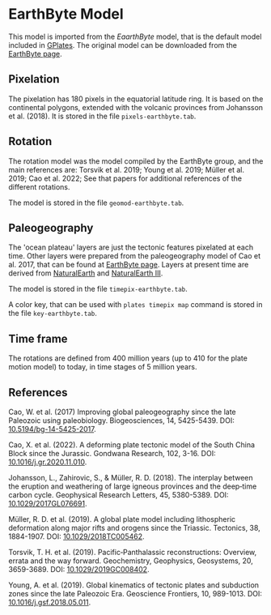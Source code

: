 # EarthByte Model

This model is imported from the *EaarthByte* model,
that is the default model included in [GPlates](https://www.gplates.org/).
The original model can be downloaded
from the [EarthByte page](https://www.earthbyte.org/gplates-2-3-software-and-data-sets/).

## Pixelation

The pixelation has 180 pixels in the equatorial latitude ring.
It is based on the continental polygons,
extended with the volcanic provinces from Johansson et al. (2018).
It is stored in the file `pixels-earthbyte.tab`.

## Rotation

The rotation model was the model compiled by the EarthByte group,
and the main references are:
Torsvik et al. 2019;
Young et al. 2019;
Müller et al. 2019;
Cao et al. 2022;
See that papers for additional references of the different rotations.

The model is stored in the file `geomod-earthbyte.tab`.

## Paleogeography

The 'ocean plateau' layers are just the tectonic features
pixelated at each time.
Other layers were prepared from the paleogeography model
of Cao et al. 2017,
that can be found at [EarthByte page](https://www.earthbyte.org/gplates-2-3-software-and-data-sets/).
Layers at present time are derived
from [NaturalEarth](https://www.naturalearthdata.com/)
and [NaturalEarth III](https://www.shadedrelief.com/natural3/index.html).

The model is stored in the file `timepix-earthbyte.tab`.

A color key,
that can be used with `plates timepix map` command
is stored in the file `key-earthbyte.tab`.

## Time frame

The rotations are defined from 400 million years
(up to 410 for the plate motion model)
to today,
in time stages of 5 million years.

## References

Cao, W. et al.
(2017)
Improving global paleogeography since the late Paleozoic using paleobiology.
Biogeosciences, 14, 5425-5439.
DOI: [10.5194/bg-14-5425-2017](https://doi.org/10.5194/bg-14-5425-2017).

Cao, X. et al.
(2022).
A deforming plate tectonic model of the South China Block since the Jurassic.
Gondwana Research, 102, 3-16.
DOI: [10.1016/j.gr.2020.11.010](https://doi.org/10.1016/j.gr.2020.11.010).

Johansson, L., Zahirovic, S., & Müller, R. D.
(2018).
The interplay between the eruption and weathering of large igneous provinces and the deep‐time carbon cycle.
Geophysical Research Letters, 45, 5380-5389.
DOI: [10.1029/2017GL076691](https://doi.org/10.1029/2017GL076691).

Müller, R. D. et al.
(2019).
A global plate model including lithospheric deformation along major rifts and orogens since the Triassic.
Tectonics, 38, 1884-1907.
DOI: [10.1029/2018TC005462](https://doi.org/10.1029/2018TC005462).

Torsvik, T. H. et al.
(2019).
Pacific‐Panthalassic reconstructions: Overview, errata and the way forward.
Geochemistry, Geophysics, Geosystems, 20, 3659-3689.
DOI: [10.1029/2019GC008402](https://doi.org/10.1029/2019GC008402).

Young, A. et al.
(2019).
Global kinematics of tectonic plates and subduction zones since the late Paleozoic Era. Geoscience Frontiers, 10, 989-1013.
DOI: [10.1016/j.gsf.2018.05.011](https://doi.org/10.1016/j.gsf.2018.05.011).
